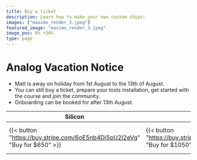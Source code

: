 ```yaml
---
title: Buy a ticket
description: Learn how to make your own custom chips!
images: ["maximo_render_3.jpeg"]
featured_image: "maximo_render_3.jpeg"
image_pos: 0% +10%
type: page
---
```


# Analog Vacation Notice

* Matt is away on holiday from 1st August to the 13th of August.
* You can still buy a ticket, prepare your tools installation, get started with the course and join the community.
* Onboarding can be booked for after 13th August.

| Silicon           | Boron         | Arsenic |
|----------------   |-------------- |----------------   |
|{{< button "https://buy.stripe.com/6oE5nb4Di5pU2l2eVg" "Buy for $650" >}} | {{< button "https://buy.stripe.com/5kAeXLfhW3hM1gY14r" "Buy for $1050" >}} | {{< button "/arsenic-details" "POA" >}} |
